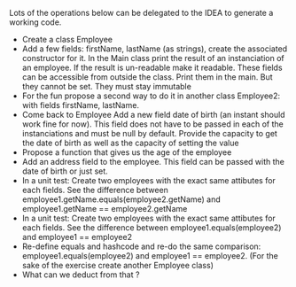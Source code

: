 Lots of the operations below can be delegated to the IDEA to generate a working code.

- Create a class Employee
- Add a few fields: firstName, lastName (as strings), create the associated constructor for it. In the Main class print the result of an instanciation of an employee. If the result is un-readable make it readable.
These fields can be accessible from outside the class. Print them in the main. But they cannot be set. They must stay immutable
- For the fun propose a second way to do it in another class Employee2: with fields firstName, lastName.
- Come back to Employee
Add a new field date of birth (an instant should work fine for now). This field does not have to be passed in each of the instanciations and must be null by default.
Provide the capacity to get the date of birth as well as the capacity of setting the value
- Propose a function that gives us the age of the employee
- Add an address field to the employee. This field can be passed with the date of birth or just set.
- In a unit test: Create two employees with the exact same attibutes for each fields. See the difference between employee1.getName.equals(employee2.getName) and employee1.getName == employee2.getName
- In a unit test: Create two employees with the exact same attibutes for each fields. See the difference between employee1.equals(employee2) and employee1 == employee2
- Re-define equals and hashcode and re-do the same comparison: employee1.equals(employee2) and employee1 == employee2. (For the sake of the exercise create another Employee class)
- What can we deduct from that ?
